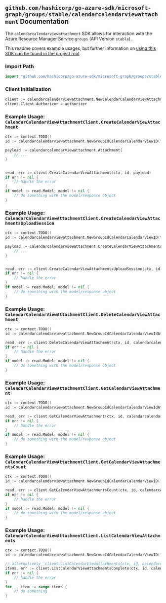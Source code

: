 
## `github.com/hashicorp/go-azure-sdk/microsoft-graph/groups/stable/calendarcalendarviewattachment` Documentation

The `calendarcalendarviewattachment` SDK allows for interaction with the Azure Resource Manager Service `groups` (API Version `stable`).

This readme covers example usages, but further information on [using this SDK can be found in the project root](https://github.com/hashicorp/go-azure-sdk/tree/main/docs).

### Import Path

```go
import "github.com/hashicorp/go-azure-sdk/microsoft-graph/groups/stable/calendarcalendarviewattachment"
```


### Client Initialization

```go
client := calendarcalendarviewattachment.NewCalendarCalendarViewAttachmentClientWithBaseURI("https://management.azure.com")
client.Client.Authorizer = authorizer
```


### Example Usage: `CalendarCalendarViewAttachmentClient.CreateCalendarViewAttachment`

```go
ctx := context.TODO()
id := calendarcalendarviewattachment.NewGroupIdCalendarCalendarViewID("groupIdValue", "eventIdValue")

payload := calendarcalendarviewattachment.Attachment{
	// ...
}


read, err := client.CreateCalendarViewAttachment(ctx, id, payload)
if err != nil {
	// handle the error
}
if model := read.Model; model != nil {
	// do something with the model/response object
}
```


### Example Usage: `CalendarCalendarViewAttachmentClient.CreateCalendarViewAttachmentsUploadSession`

```go
ctx := context.TODO()
id := calendarcalendarviewattachment.NewGroupIdCalendarCalendarViewID("groupIdValue", "eventIdValue")

payload := calendarcalendarviewattachment.CreateCalendarViewAttachmentsUploadSessionRequest{
	// ...
}


read, err := client.CreateCalendarViewAttachmentsUploadSession(ctx, id, payload)
if err != nil {
	// handle the error
}
if model := read.Model; model != nil {
	// do something with the model/response object
}
```


### Example Usage: `CalendarCalendarViewAttachmentClient.DeleteCalendarViewAttachment`

```go
ctx := context.TODO()
id := calendarcalendarviewattachment.NewGroupIdCalendarCalendarViewIdAttachmentID("groupIdValue", "eventIdValue", "attachmentIdValue")

read, err := client.DeleteCalendarViewAttachment(ctx, id, calendarcalendarviewattachment.DefaultDeleteCalendarViewAttachmentOperationOptions())
if err != nil {
	// handle the error
}
if model := read.Model; model != nil {
	// do something with the model/response object
}
```


### Example Usage: `CalendarCalendarViewAttachmentClient.GetCalendarViewAttachment`

```go
ctx := context.TODO()
id := calendarcalendarviewattachment.NewGroupIdCalendarCalendarViewIdAttachmentID("groupIdValue", "eventIdValue", "attachmentIdValue")

read, err := client.GetCalendarViewAttachment(ctx, id, calendarcalendarviewattachment.DefaultGetCalendarViewAttachmentOperationOptions())
if err != nil {
	// handle the error
}
if model := read.Model; model != nil {
	// do something with the model/response object
}
```


### Example Usage: `CalendarCalendarViewAttachmentClient.GetCalendarViewAttachmentsCount`

```go
ctx := context.TODO()
id := calendarcalendarviewattachment.NewGroupIdCalendarCalendarViewID("groupIdValue", "eventIdValue")

read, err := client.GetCalendarViewAttachmentsCount(ctx, id, calendarcalendarviewattachment.DefaultGetCalendarViewAttachmentsCountOperationOptions())
if err != nil {
	// handle the error
}
if model := read.Model; model != nil {
	// do something with the model/response object
}
```


### Example Usage: `CalendarCalendarViewAttachmentClient.ListCalendarViewAttachments`

```go
ctx := context.TODO()
id := calendarcalendarviewattachment.NewGroupIdCalendarCalendarViewID("groupIdValue", "eventIdValue")

// alternatively `client.ListCalendarViewAttachments(ctx, id, calendarcalendarviewattachment.DefaultListCalendarViewAttachmentsOperationOptions())` can be used to do batched pagination
items, err := client.ListCalendarViewAttachmentsComplete(ctx, id, calendarcalendarviewattachment.DefaultListCalendarViewAttachmentsOperationOptions())
if err != nil {
	// handle the error
}
for _, item := range items {
	// do something
}
```
